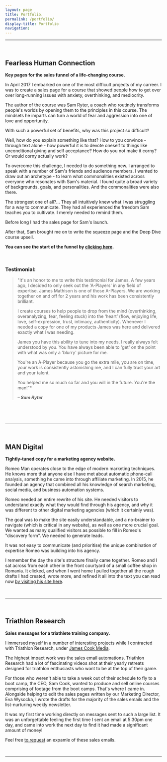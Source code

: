 ```yaml
---
layout: page
title: Portfolio.
permalink: /portfolio/
display-title: Portfolio
navigation: 
---
```


---

&nbsp;

## Fearless Human Connection

**Key pages for the sales funnel of a life-changing course.**

In April 2017 I embarked on one of the most difficult projects of my carreer. I was to create a sales page for a course that showed people how to get over over long-running issues with anxiety, overthinking, and mediocrity. 

The author of the course was Sam Ryter, a coach who routinely transforms people's worlds by opening them to the principles in this course. The mindsets he imparts can turn a world of fear and aggression into one of love and opportunity. 

With such a powerful set of benefits, why was this project so difficult? 

Well, how do you explain something like that? How to you convince - through text alone - how powerful it is to devote oneself to things like unconditional giving and self acceptance? How do you not make it corny? Or would corny actually work? 

To overcome this challenge, I needed to do something new. I arranged to speak with a number of Sam's friends and audience members. I wanted to draw out an archetype - to learn what commonalities existed across everyone who resonates with Sam's material. I found quite a broad variety of backgrounds, goals, and personalities. And the commonalities were also there.

The strongest one of all?… They all intuitively knew what I was struggling for a way to communicate. They had all experienced the freedom Sam teaches you to cultivate. I merely needed to remind them. 

Before long I had the sales page for Sam's launch.

After that, Sam brought me on to write the squeeze page and the Deep Dive course upsell. 

**You can see the start of the funnel by [clicking here](https://fearlessconnection.com).**

&nbsp;

### Testimonial:

>"It's an honor to me to write this testimonial for James. A few years ago, I decided to only seek out the 'A-Players' in any field of expertise.  James Mathison is one of those A-Players. We are working together on and off for 2 years and his work has been consistently brilliant.
>
>I create courses to help people to drop from the mind (overthinking, overanalyzing, fear, feeling stuck) into the ‘heart’ (flow, enjoying life, love, self-expression, trust, intimacy, authenticity). Whenever I needed a copy for one of my products James was here and delivered exactly what I was needing. 
>
>James you have this ability to tune into my needs. I really always felt understood by you. You have always been able to 'get' on the point with what was only a 'blurry' picture for me. 
>
>You're an A-Player because you go the extra mile, you are on time, your work is consistently astonishing me, and I can fully trust your art and your talent.
>
>You helped me so much so far and you will in the future. You're the man!"*
>
>***– Sam Ryter***

&nbsp;

&nbsp;

---

&nbsp;

## MAN Digital

**Tightly-tuned copy for a marketing agency website.**

Romeo Man operates close to the edge of modern marketing techniques. He knows more that anyone else I have met about automatic phone-call analysis, something he came into through affiliate marketing. In 2015, he founded an agency that combined all his knowledge of search marketing, social media, and business automation systems.

Romeo needed an entire rewrite of his site. He needed visitors to understand exactly what they would find through his agency, and why it was different to other digital marketing agencies (which it certainly was). 

The goal was to make the site easily understandable, and a no-brainer to navigate (which is critical in any website), as well as one more crucial goal. We wanted as many qualified visitors as possible to fill in Romeo's "discovery form". We needed to generate leads. 

It was not easy to communicate (and prioritise) the unique combination of expertise Romeo was building into his agency. 

I remember the day the site's structure finally came together. Romeo and I sat across from each other in the front courtyard of a small coffee shop in Romania. It clicked, and when I went home I pulled together all the rough drafts I had created, wrote more, and refined it all into the text you can read now [by visiting his site here](http://man.digital/). 

&nbsp;

---

&nbsp;

## Triathlon Research

**Sales messages for a triathlete training company.**

I immersed myself in a number of interesting projects while I contracted with Triathlon Research, under [James Cook Media](https://www.jamescook.pl/). 

The highest impact work was the sales email automations. Triathlon Research had a lot of fascinating videos shot at their yearly retreats designed for triathlon enthusiasts who want to be at the top of their game. 

For those who weren't able to take a week out of their schedule to fly to a boot camp, the CEO, Sam Cook, wanted to produce and sell online courses comprising of footage from the boot camps. That's where I came in. Alongside helping to edit the sales pages written by our Marketing Director, Eva Wysocka, I wrote the drafts for the majority of the sales emails and the list-nurturing weekly newsletter. 

It was my first time working directly on messages sent to such a large list. It was an unforgettable feeling the first time I sent an email at 5:30pm one day, and came into work the next day to find it had made a significant amount of money! 

Feel free [to request](mailto:james.s.mathison@gmail.com) an expamle of these sales emails.

&nbsp;

---

&nbsp;